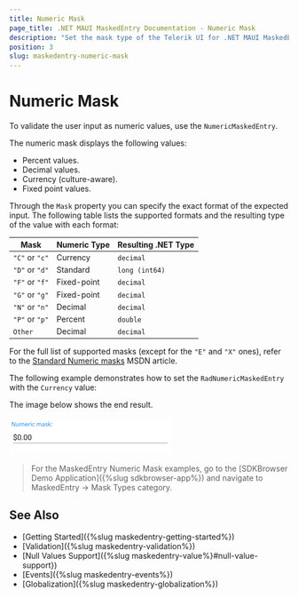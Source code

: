 ```yaml
---
title: Numeric Mask
page_title: .NET MAUI MaskedEntry Documentation - Numeric Mask
description: "Set the mask type of the Telerik UI for .NET MAUI MaskedEntry to validate the expected user input format such as numbers."
position: 3
slug: maskedentry-numeric-mask
---
```


# Numeric Mask

To validate the user input as numeric values, use the `NumericMaskedEntry`.

The numeric mask displays the following values:

* Percent values.
* Decimal values.
* Currency (culture-aware).
* Fixed point values.

Through the `Mask` property you can specify the exact format of the expected input. The following table lists the supported formats and the resulting type of the value with each format:

| Mask | Numeric Type | Resulting .NET Type |
| ------ | ------ | ------ |
| `"C"` or `"c"` | Currency | `decimal` |
| `"D"` or `"d"` | Standard | `long (int64)` |
| `"F"` or `"f"` | Fixed-point | `decimal` |
| `"G"` or `"g"` | Fixed-point | `decimal` |
| `"N"` or `"n"` | Decimal | `decimal` |
| `"P"` or `"p"` | Percent | `double` |
| `Other` | Decimal | `decimal` |

For the full list of supported masks (except for the `"E"` and `"X"` ones), refer to the [Standard Numeric masks](https://docs.microsoft.com/en-us/dotnet/standard/base-types/standard-numeric-format-strings) MSDN article.

The following example demonstrates how to set the `RadNumericMaskedEntry` with the `Currency` value:

<snippet id='numericmaskedentry-mask-c-xaml' />

The image below shows the end result.

![RadNumericMaskedEntry](../images/maskedentry_numeric.png)

> For the MaskedEntry Numeric Mask examples, go to the [SDKBrowser Demo Application]({%slug sdkbrowser-app%}) and navigate to MaskedEntry -> Mask Types category.

## See Also

- [Getting Started]({%slug maskedentry-getting-started%})
- [Validation]({%slug maskedentry-validation%})
- [Null Values Support]({%slug maskedentry-value%}#null-value-support})
- [Events]({%slug maskedentry-events%})
- [Globalization]({%slug maskedentry-globalization%})

